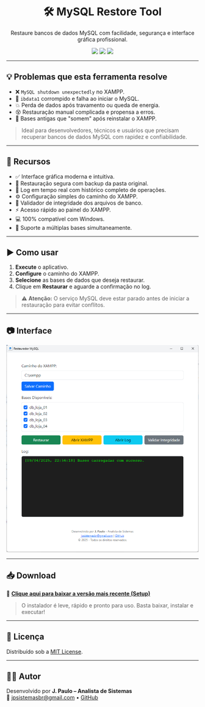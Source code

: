 <h1 align="center">🛠️ MySQL Restore Tool</h1>
<p align="center">Restaure bancos de dados MySQL com facilidade, segurança e interface gráfica profissional.</p>

<p align="center">
  <img src="https://img.shields.io/badge/compatível-Windows-blue?style=flat-square" />
  <img src="https://img.shields.io/badge/status-estável-brightgreen?style=flat-square" />
  <img src="https://img.shields.io/github/license/jpsistemasbr/mysql-restore-gui?style=flat-square" />
</p>

---

## 💡 Problemas que esta ferramenta resolve

- ❌ `MySQL shutdown unexpectedly` no XAMPP.
- 🔧 `ibdata1` corrompido e falha ao iniciar o MySQL.
- 💥 Perda de dados após travamento ou queda de energia.
- 😵 Restauração manual complicada e propensa a erros.
- 🧩 Bases antigas que "somem" após reinstalar o XAMPP.

> Ideal para desenvolvedores, técnicos e usuários que precisam recuperar bancos de dados MySQL com rapidez e confiabilidade.

---

## 🚀 Recursos

- ✅ Interface gráfica moderna e intuitiva.
- 🔁 Restauração segura com backup da pasta original.
- 📜 Log em tempo real com histórico completo de operações.
- ⚙️ Configuração simples do caminho do XAMPP.
- 🧪 Validador de integridade dos arquivos de banco.
- ⚡ Acesso rápido ao painel do XAMPP.
- 💻 100% compatível com Windows.
- 🧩 Suporte a múltiplas bases simultaneamente.

---

## ▶️ Como usar

1. **Execute** o aplicativo.
2. **Configure** o caminho do XAMPP.
3. **Selecione** as bases de dados que deseja restaurar.
4. Clique em **Restaurar** e aguarde a confirmação no log.

> ⚠️ **Atenção:** O serviço MySQL deve estar parado antes de iniciar a restauração para evitar conflitos.

---

## 📷 Interface

<p align="center">
  <img src="https://github.com/jpsistemasbr/mysql-restore-gui/raw/main/assets/screenshot.png" alt="Screenshot da aplicação" width="600" />
</p>

---

## 📥 Download

🔗 **[Clique aqui para baixar a versão mais recente (Setup)](https://github.com/jpsistemasbr/mysql-restore-gui/releases/download/versao-1/MySQL.Restaurador.Tool.Setup.1.0.0.zip)**

> O instalador é leve, rápido e pronto para uso. Basta baixar, instalar e executar!

---

## 📄 Licença

Distribuído sob a [MIT License](LICENSE).

---

## 👨‍💻 Autor

Desenvolvido por **J. Paulo – Analista de Sistemas**  
📧 [jpsistemasbr@gmail.com](mailto:jpsistemasbr@gmail.com) • [GitHub](https://github.com/jpsistemasbr)
